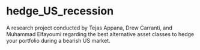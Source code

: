 # hedge_US_recession
A research project conducted by Tejas Appana, Drew Carranti, and Muhammad Elfayoumi regarding the best alternative asset classes to hedge your portfolio during a bearish US market.
